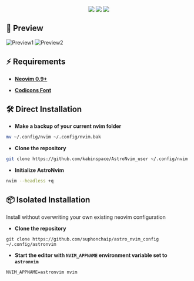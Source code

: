 <div align="center">
<img src="https://img.shields.io/github/last-commit/kabinspace/AstroNvim_user?style=for-the-badge&logo=github&color=a6da95&logoColor=D9E0EE&labelColor=302D41"/>
<img src="https://img.shields.io/github/repo-size/kabinspace/AstroNvim_user?style=for-the-badge&logo=dropbox&color=7dc4e4&logoColor=D9E0EE&labelColor=302D41"/>
<img src="https://img.shields.io/github/license/kabinspace/AstroNvim_user?style=for-the-badge&logo=powerpages&color=cba6f7&logoColor=D9E0EE&labelColor=302D41"/>
</div>

## 🌟 Preview

![Preview1](https://github.com/kabinspace/AstroNvim_user/blob/master/.github/assets/overview.png)
![Preview2](https://github.com/kabinspace/AstroNvim_user/blob/master/.github/assets/vertsplit.png)

## ⚡ Requirements

- **[Neovim 0.9+](https://github.com/neovim/neovim/releases/tag/stable)**

- **[Codicons Font](https://github.com/kabinspace/AstroNvim_user/blob/master/.github/assets/codicon.ttf)**

## 🛠️ Direct Installation

- **Make a backup of your current nvim folder**

```sh
mv ~/.config/nvim ~/.config/nvim.bak

```

- **Clone the repository**

```sh
git clone https://github.com/kabinspace/AstroNvim_user ~/.config/nvim
```

- **Initialize AstroNvim**

```sh
nvim --headless +q
```

## 📦 Isolated Installation

Install without overwriting your own existing neovim configuration

- **Clone the repository**

```
git clone https://github.com/suphonchaip/astro_nvim_config ~/.config/astronvim
```

- **Start the editor with `NVIM_APPNAME` environment variable set to `astronvim`**

```
NVIM_APPNAME=astronvim nvim
```
